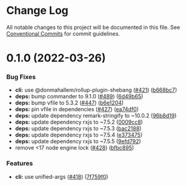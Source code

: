 # Change Log

All notable changes to this project will be documented in this file.
See [Conventional Commits](https://conventionalcommits.org) for commit guidelines.

# 0.1.0 (2022-03-26)


### Bug Fixes

* **cli:** use @donmahallem/rollup-plugin-shebang ([#421](https://github.com/liesmich/liesmich/issues/421)) ([b668bc7](https://github.com/liesmich/liesmich/commit/b668bc75bc66d57d89d40bb2caa472d33943d61a))
* **deps:** bump commander to 9.1.0 ([#489](https://github.com/liesmich/liesmich/issues/489)) ([6d49b65](https://github.com/liesmich/liesmich/commit/6d49b65bf4e29eb5dbb509664d1338ca952993c0))
* **deps:** bump vfile to 5.3.2 ([#447](https://github.com/liesmich/liesmich/issues/447)) ([b6e1204](https://github.com/liesmich/liesmich/commit/b6e12041bd9da3e53443d272f6f3f3f4c375f017))
* **deps:** pin vfile in dependencies ([#427](https://github.com/liesmich/liesmich/issues/427)) ([ea74df0](https://github.com/liesmich/liesmich/commit/ea74df0809587f6a806d9eb48a162cce1025ce4d))
* **deps:** update dependency remark-stringify to ~10.0.2 ([96b8d19](https://github.com/liesmich/liesmich/commit/96b8d1977de7e74eff3494f00628e3c526a6b758))
* **deps:** update dependency rxjs to ~7.5.2 ([0009cc8](https://github.com/liesmich/liesmich/commit/0009cc85bfe62fe1f33955bc14ead5e2747ac922))
* **deps:** update dependency rxjs to ~7.5.3 ([bac2188](https://github.com/liesmich/liesmich/commit/bac2188aff6cb83c60eaf12f83223491560fa805))
* **deps:** update dependency rxjs to ~7.5.4 ([e373475](https://github.com/liesmich/liesmich/commit/e3734759f6e3fa526f28110d7d6d0517258be221))
* **deps:** update dependency rxjs to ~7.5.5 ([9efd792](https://github.com/liesmich/liesmich/commit/9efd792f0438668ae52a0cf895643877aeca6d86))
* remove <17 node engine lock ([#428](https://github.com/liesmich/liesmich/issues/428)) ([bfbc895](https://github.com/liesmich/liesmich/commit/bfbc8955143649b2165e6fd1e607585afc3c52ae))


### Features

* **cli:** use unified-args ([#418](https://github.com/liesmich/liesmich/issues/418)) ([7f759f0](https://github.com/liesmich/liesmich/commit/7f759f03a40bb0cd335d862bfdc2ffbc7729fccf))
